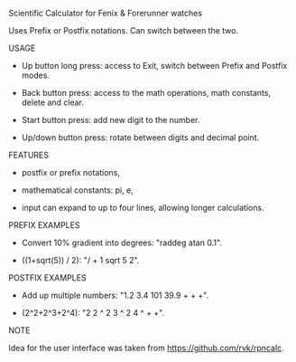 Scientific Calculator for Fenix & Forerunner watches

Uses Prefix or Postfix notations. Can switch between the two.

USAGE

   - Up button long press: access to Exit, switch between Prefix and Postfix modes.

   - Back button press: access to the math operations, math constants, delete and clear.

   - Start button press: add new digit to the number.

   - Up/down button press: rotate between digits and decimal point.

FEATURES

   - postfix or prefix notations,
   
   - mathematical constants: pi, e,
   
   - input can expand to up to four lines, allowing longer calculations.

PREFIX EXAMPLES

   - Convert 10% gradient into degrees:
     "raddeg atan 0.1".

   - ((1+sqrt(5)) / 2):
     "/ + 1 sqrt 5 2".

POSTFIX EXAMPLES

   - Add up multiple numbers:
     "1.2 3.4 101 39.9 + + +".

   - (2^2+2^3+2^4):
      "2 2 ^ 2 3 ^ 2 4 ^ + +".

NOTE

   Idea for the user interface was taken from https://github.com/rvk/rpncalc.


